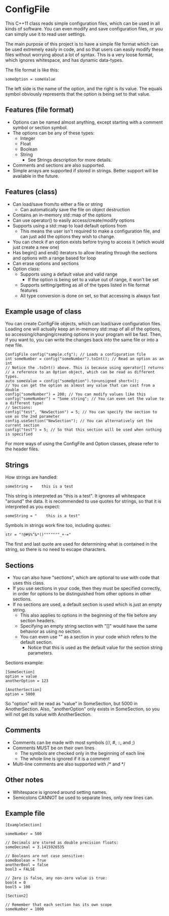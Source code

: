 ConfigFile
==========

This C++11 class reads simple configuration files, which can be used in all kinds of software. You can even modify and save configuration files, or you can simply use it to read user settings.

The main purpose of this project is to have a simple file format which can be used extremely easily in code, and so that users can easily modify these files without worrying about a lot of syntax. This is a very loose format, which ignores whitespace, and has dynamic data-types.

The file format is like this:
```
someOption = someValue
```
The left side is the name of the option, and the right is its value. The equals symbol obviously represents that the option is being set to that value.

Features (file format)
----------------------

* Options can be named almost anything, except starting with a comment symbol or section symbol.
* The options can be any of these types:
  * Integer
  * Float
  * Boolean
  * String
    * See Strings description for more details.
* Comments and sections are also supported.
* Simple arrays are supported if stored in strings. Better support will be available in the future.

Features (class)
----------------

* Can load/save from/to either a file or string
  * Can automatically save the file on object destruction
* Contains an in-memory std::map of the options
* Can use operator() to easily access/create/modify options
* Supports using a std::map to load default options from
  * This means the user isn't required to make a configuration file, and can just add the options they wish to change.
* You can check if an option exists before trying to access it (which would just create a new one)
* Has begin() and end() iterators to allow iterating through the sections and options with a range based for loop
* Can erase options and sections
* Option class:
  * Supports using a default value and valid range
    * If the option is being set to a value out of range, it won't be set
  * Supports setting/getting as all of the types listed in file format features
  * All type conversion is done on set, so that accessing is always fast

Example usage of class
----------------------

You can create ConfigFile objects, which can load/save configuration files. Loading one will actually keep an in-memory std::map of all of the options, so accessing/changing/creating options in your program will be fast. Then, if you want to, you can write the changes back into the same file or into a new file.

```
ConfigFile config("sample.cfg"); // Loads a configuration file
int someNumber = config("someNumber").toInt(); // Read an option as an int
// Notice the .toInt() above. This is because using operator[] returns
// a reference to an Option object, which can be read as different types.
auto someValue = config("someOption").to<unsigned short>();
// You can get the option as almost any value that can cast from a double
config("someNumber") = 200; // You can modify values like this
config("someNumber") = "Some string"; // You can even set the value to a different type!
// Sections:
config("test", "NewSection") = 5; // You can specify the section to use as the 2nd parameter
config.useSection("NewSection"); // You can alternatively set the current section
config("test") = 5; // So that this section will be used when nothing is specified
```

For more ways of using the ConfigFile and Option classes, please refer to the header files.

Strings
-------

How strings are handled:
```
someString =    this is a test
```
This string is interpreted as "this is a test". It ignores all whitespace "around" the data.
It is recommended to use quotes for strings, so that it is interpreted as you expect:
```
someString = "    this is a test"
```
Symbols in strings work fine too, including quotes:
```
str = "!@#$%^&*()"""""""_+-="
```
The first and last quote are used for determining what is contained in the string, so there is no need to escape characters.

Sections
--------

* You can also have "sections", which are optional to use with code that uses this class.
* If you use sections in your code, then they must be specified correctly, in order for options
    to be distinguished from other options in other sections.
* If no sections are used, a default section is used which is just an empty string.
  * This also applies to options in the beginning of the file before any section headers.
  * Specifying an empty string section with "[]" would have the same behavior as using no section.
  * You can even use "" as a section in your code which refers to the default section.
    * Notice that this is used as the default value for the section string parameters.

Sections example:
```
[SomeSection]
option = value
anotherOption = 123

[AnotherSection]
option = 5000
```
So "option" will be read as "value" in SomeSection, but 5000 in AnotherSection.
Also, "anotherOption" only exists in SomeSection, so you will not get its value with AnotherSection.

Comments
--------

* Comments can be made with most symbols (//, #, ::, and ;)
* Comments MUST be on their own lines
  * The symbols are checked only in the beginning of each line
  * The whole line is ignored if it is a comment
* Multi-line comments are also supported with /* and */

Other notes
-----------

* Whitespace is ignored around setting names.
* Semicolons CANNOT be used to separate lines, only new lines can.

Example file
------------

```
[ExampleSection]

someNumber = 500

// Decimals are stored as double precision floats:
someDecimal = 3.1415926535

// Booleans are not case sensitive:
someBoolean = True
anotherBool = false
bool3 = FALSE

// Zero is false, any non-zero value is true:
bool4 = 0
bool5 = 100

[Section2]

// Remember that each section has its own scope
someNumber = 1000
```
